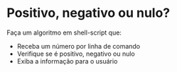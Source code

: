 # Positivo, negativo ou nulo?

Faça um algoritmo em shell-script que:

- Receba um número por linha de comando
- Verifique se é positivo, negativo ou nulo
- Exiba a informação para o usuário
